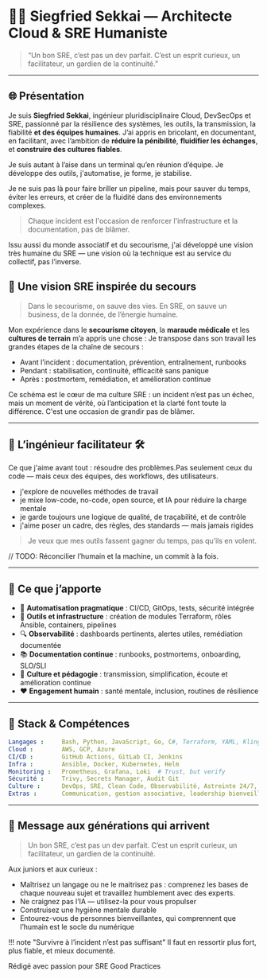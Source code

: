 # 👨‍💻 Siegfried Sekkai — Architecte Cloud & SRE Humaniste

> “Un bon SRE, c’est pas un dev parfait. C’est un esprit curieux, un facilitateur, un gardien de la continuité.”

---

## 🌐 Présentation

Je suis **Siegfried Sekkai**, ingénieur pluridisciplinaire Cloud, DevSecOps et SRE, passionné par la résilience des systèmes, les outils, la transmission, la fiabilité **et des équipes humaines**.
J’ai appris en bricolant, en documentant, en facilitant, avec l’ambition de **réduire la pénibilité**, **fluidifier les échanges**, et **construire des cultures fiables**.

Je suis autant à l’aise dans un terminal qu’en réunion d’équipe.
Je développe des outils, j'automatise, je forme, je stabilise.

Je ne suis pas là pour faire briller un pipeline, mais pour sauver du temps, éviter les erreurs, et créer de la fluidité dans des environnements complexes.

> Chaque incident est l'occasion de renforcer l'infrastructure et la documentation, pas de blâmer.

Issu aussi du monde associatif et du secourisme, j'ai développé une vision très humaine du SRE — une vision où la technique est au service du collectif, pas l’inverse.

## 🧩 Une vision SRE inspirée du secours

> Dans le secourisme, on sauve des vies. En SRE, on sauve un business, de la donnée, de l’énergie humaine.

Mon expérience dans le **secourisme citoyen**, la **maraude médicale** et les **cultures de terrain** m’a appris une chose :
Je transpose dans son travail les grandes étapes de la chaîne de secours :

- Avant l’incident : documentation, prévention, entraînement, runbooks
- Pendant : stabilisation, continuité, efficacité sans panique
- Après : postmortem, remédiation, et amélioration continue

Ce schéma est le cœur de ma culture SRE : un incident n’est pas un échec, mais un moment de vérité, où l’anticipation et la clarté font toute la différence. C'est une occasion de grandir pas de blâmer.

---
## 🔧 L’ingénieur facilitateur 🛠️

Ce que j'aime avant tout : résoudre des problèmes.Pas seulement ceux du code — mais ceux des équipes, des workflows, des utilisateurs.

- j'explore de nouvelles méthodes de travail
- je mixe low-code, no-code, open source, et IA pour réduire la charge mentale
- je garde toujours une logique de qualité, de traçabilité, et de contrôle
- j'aime poser un cadre, des règles, des standards — mais jamais rigides

>Je veux que mes outils fassent gagner du temps, pas qu’ils en volent.

// TODO: Réconcilier l’humain et la machine, un commit à la fois.

---

## 🚀 Ce que j’apporte


- 🔁 **Automatisation pragmatique** : CI/CD, GitOps, tests, sécurité intégrée
- 🔧 **Outils et infrastructure** : création de modules Terraform, rôles Ansible, containers, pipelines
- 🔍 **Observabilité** : dashboards pertinents, alertes utiles, remédiation documentée
- 📚 **Documentation continue** : runbooks, postmortems, onboarding, SLO/SLI
- 🧠 **Culture et pédagogie** : transmission, simplification, écoute et amélioration continue
- ❤️ **Engagement humain** : santé mentale, inclusion, routines de résilience

---

## 🧰 Stack & Compétences

```yaml
Langages :     Bash, Python, JavaScript, Go, C#, Terraform, YAML, Klingon (expérimental)
Cloud :        AWS, GCP, Azure
CI/CD :        GitHub Actions, GitLab CI, Jenkins
Infra :        Ansible, Docker, Kubernetes, Helm
Monitoring :   Prometheus, Grafana, Loki  # Trust, but verify
Sécurité :     Trivy, Secrets Manager, Audit Git
Culture :      DevOps, SRE, Clean Code, Observabilité, Astreinte 24/7, Postmortem
Extras :       Communication, gestion associative, leadership bienveillant
```

---

## 🤝 Message aux générations qui arrivent

> Un bon SRE, c’est pas un dev parfait. C’est un esprit curieux, un facilitateur, un gardien de la continuité.

Aux juniors et aux curieux :

- Maîtrisez un langage ou ne le maitrisez pas : comprenez les bases de chaque nouveau sujet et travaillez humblement avec des experts.
- Ne craignez pas l’IA — utilisez-la pour vous propulser
- Construisez une hygiène mentale durable
- Entourez-vous de personnes bienveillantes, qui comprennent que l’humain est le socle du numérique

!!! note "Survivre à l’incident n’est pas suffisant"
Il faut en ressortir plus fort, plus fiable, et mieux documenté.

Rédigé avec passion pour SRE Good Practices